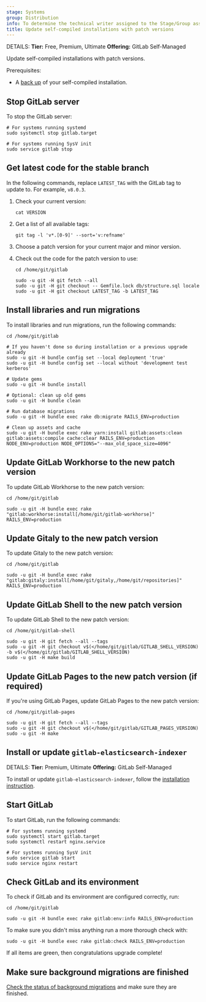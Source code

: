 ```yaml
---
stage: Systems
group: Distribution
info: To determine the technical writer assigned to the Stage/Group associated with this page, see https://handbook.gitlab.com/handbook/product/ux/technical-writing/#assignments
title: Update self-compiled installations with patch versions
---
```


DETAILS:
**Tier:** Free, Premium, Ultimate
**Offering:** GitLab Self-Managed

Update self-compiled installations with patch versions.

Prerequisites:

- A [back up](../administration/backup_restore/index.md) of your self-compiled installation.

## Stop GitLab server

To stop the GitLab server:

```shell
# For systems running systemd
sudo systemctl stop gitlab.target

# For systems running SysV init
sudo service gitlab stop
```

## Get latest code for the stable branch

In the following commands, replace `LATEST_TAG` with the GitLab tag to update to. For example, `v8.0.3`.

1. Check your current version:

   ```shell
   cat VERSION
   ```

1. Get a list of all available tags:

   ```shell
   git tag -l 'v*.[0-9]' --sort='v:refname'
   ```

1. Choose a patch version for your current major and minor version.
1. Check out the code for the patch version to use:

   ```shell
   cd /home/git/gitlab

   sudo -u git -H git fetch --all
   sudo -u git -H git checkout -- Gemfile.lock db/structure.sql locale
   sudo -u git -H git checkout LATEST_TAG -b LATEST_TAG
   ```

## Install libraries and run migrations

To install libraries and run migrations, run the following commands:

```shell
cd /home/git/gitlab

# If you haven't done so during installation or a previous upgrade already
sudo -u git -H bundle config set --local deployment 'true'
sudo -u git -H bundle config set --local without 'development test kerberos'

# Update gems
sudo -u git -H bundle install

# Optional: clean up old gems
sudo -u git -H bundle clean

# Run database migrations
sudo -u git -H bundle exec rake db:migrate RAILS_ENV=production

# Clean up assets and cache
sudo -u git -H bundle exec rake yarn:install gitlab:assets:clean gitlab:assets:compile cache:clear RAILS_ENV=production NODE_ENV=production NODE_OPTIONS="--max_old_space_size=4096"
```

## Update GitLab Workhorse to the new patch version

To update GitLab Workhorse to the new patch version:

```shell
cd /home/git/gitlab

sudo -u git -H bundle exec rake "gitlab:workhorse:install[/home/git/gitlab-workhorse]" RAILS_ENV=production
```

## Update Gitaly to the new patch version

To update Gitaly to the new patch version:

```shell
cd /home/git/gitlab

sudo -u git -H bundle exec rake "gitlab:gitaly:install[/home/git/gitaly,/home/git/repositories]" RAILS_ENV=production
```

## Update GitLab Shell to the new patch version

To update GitLab Shell to the new patch version:

```shell
cd /home/git/gitlab-shell

sudo -u git -H git fetch --all --tags
sudo -u git -H git checkout v$(</home/git/gitlab/GITLAB_SHELL_VERSION) -b v$(</home/git/gitlab/GITLAB_SHELL_VERSION)
sudo -u git -H make build
```

## Update GitLab Pages to the new patch version (if required)

If you're using GitLab Pages, update GitLab Pages to the new patch version:

```shell
cd /home/git/gitlab-pages

sudo -u git -H git fetch --all --tags
sudo -u git -H git checkout v$(</home/git/gitlab/GITLAB_PAGES_VERSION)
sudo -u git -H make
```

## Install or update `gitlab-elasticsearch-indexer`

DETAILS:
**Tier:** Premium, Ultimate
**Offering:** GitLab Self-Managed

To install or update `gitlab-elasticsearch-indexer`, follow the
[installation instruction](../integration/advanced_search/elasticsearch.md#install-an-elasticsearch-or-aws-opensearch-cluster).

## Start GitLab

To start GitLab, run the following commands:

```shell
# For systems running systemd
sudo systemctl start gitlab.target
sudo systemctl restart nginx.service

# For systems running SysV init
sudo service gitlab start
sudo service nginx restart
```

## Check GitLab and its environment

To check if GitLab and its environment are configured correctly, run:

```shell
cd /home/git/gitlab

sudo -u git -H bundle exec rake gitlab:env:info RAILS_ENV=production
```

To make sure you didn't miss anything run a more thorough check with:

```shell
sudo -u git -H bundle exec rake gitlab:check RAILS_ENV=production
```

If all items are green, then congratulations upgrade complete!

## Make sure background migrations are finished

[Check the status of background migrations](background_migrations.md) and make sure they are finished.
